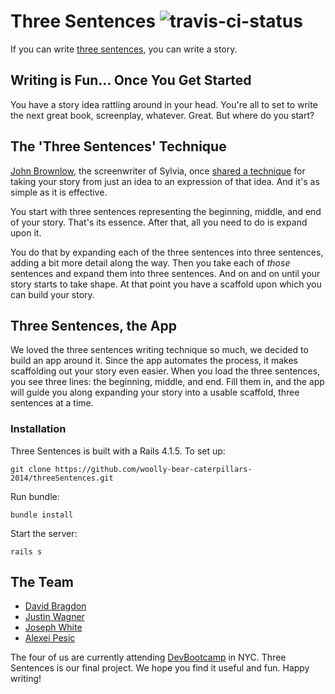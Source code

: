 Three Sentences ![travis-ci-status](https://travis-ci.org/woolly-bear-caterpillars-2014/threeSentences.svg?branch=master)
==============

If you can write [three sentences](http://threesentences.herokuapp.com), you can write a story.

## Writing is Fun... Once You Get Started

You have a story idea rattling around in your head. You're all to set to write the next great book, screenplay, whatever. Great. But where do you start?

## The 'Three Sentences' Technique

[John Brownlow](http://www.imdb.com/name/nm0003164), the screenwriter of Sylvia, once [shared a technique](http://ask.metafilter.com/30854/Inspiration-not-motivation-for-writing#484891) for taking your story from just an idea to an expression of that idea. And it's as simple as it is effective.

You start with three sentences representing the beginning, middle, and end of your story. That's its essence. After that, all you need to do is expand upon it.

You do that by expanding each of the three sentences into three sentences, adding a bit more detail along the way. Then you take each of _those_ sentences and expand them into three sentences. And on and on until your story starts to take shape. At that point you have a scaffold upon which you can build your story.

## Three Sentences, the App

We loved the three sentences writing technique so much, we decided to build an app around it. Since the app automates the process, it makes scaffolding out your story even easier. When you load the three sentences, you see three lines: the beginning, middle, and end. Fill them in, and the app will guide you along expanding your story into a usable scaffold, three sentences at a time.

### Installation
Three Sentences is built with a Rails 4.1.5. To set up:

```
git clone https://github.com/woolly-bear-caterpillars-2014/threeSentences.git
```

Run bundle:

```
bundle install
```

Start the server:

```
rails s
```


## The Team

* [David Bragdon](https://github.com/postmodem)
* [Justin Wagner](https://github.com/jwag789)
* [Joseph White](https://github.com/jbwhite)
* [Alexei Pesic](https://github.com/apesic)

The four of us are currently attending [DevBootcamp](http://devbootcamp.com) in NYC. Three Sentences is our final project. We hope you find it useful and fun. Happy writing!

